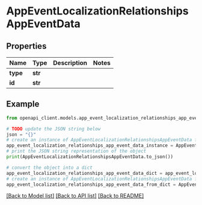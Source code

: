 # AppEventLocalizationRelationshipsAppEventData


## Properties

Name | Type | Description | Notes
------------ | ------------- | ------------- | -------------
**type** | **str** |  | 
**id** | **str** |  | 

## Example

```python
from openapi_client.models.app_event_localization_relationships_app_event_data import AppEventLocalizationRelationshipsAppEventData

# TODO update the JSON string below
json = "{}"
# create an instance of AppEventLocalizationRelationshipsAppEventData from a JSON string
app_event_localization_relationships_app_event_data_instance = AppEventLocalizationRelationshipsAppEventData.from_json(json)
# print the JSON string representation of the object
print(AppEventLocalizationRelationshipsAppEventData.to_json())

# convert the object into a dict
app_event_localization_relationships_app_event_data_dict = app_event_localization_relationships_app_event_data_instance.to_dict()
# create an instance of AppEventLocalizationRelationshipsAppEventData from a dict
app_event_localization_relationships_app_event_data_from_dict = AppEventLocalizationRelationshipsAppEventData.from_dict(app_event_localization_relationships_app_event_data_dict)
```
[[Back to Model list]](../README.md#documentation-for-models) [[Back to API list]](../README.md#documentation-for-api-endpoints) [[Back to README]](../README.md)


